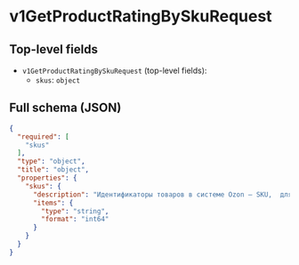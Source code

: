# v1GetProductRatingBySkuRequest

## Top-level fields
- `v1GetProductRatingBySkuRequest` (top-level fields):
  - `skus`: `object`

## Full schema (JSON)
```json
{
  "required": [
    "skus"
  ],
  "type": "object",
  "title": "object",
  "properties": {
    "skus": {
      "description": "Идентификаторы товаров в системе Ozon — SKU,  для которых нужно вернуть контент-рейтинг.",
      "items": {
        "type": "string",
        "format": "int64"
      }
    }
  }
}
```
